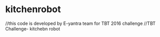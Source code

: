 # kitchenrobot

//this code is developed by E-yantra team for TBT 2016 challenge 
//TBT Challenge- kitchebn robot
